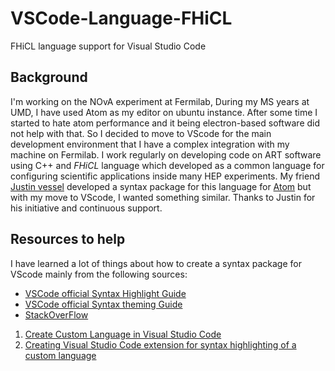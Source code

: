 # VSCode-Language-FHiCL
 FHiCL language support for Visual Studio Code

## Background 
I'm working on the NOvA experiment at Fermilab, During my MS years at UMD, I have used Atom as my editor on ubuntu instance. After some time I started to hate atom performance and it being electron-based software did not help with that. So I decided to move to VScode for the main development environment that I have a complex integration with my machine on Fermilab. I work regularly on developing code on ART software using C++ and *FHiCL* language which developed as a common language for configuring scientific applications inside many HEP experiments. My friend [Justin vessel](https://github.com/justinvasel) developed a syntax package for this language for [Atom](https://github.com/justinvasel/atom-language-fhicl) but with my move to VScode, I wanted something similar. Thanks to Justin for his initiative and continuous support.

## Resources to help 
I have learned a lot of things about how to create a syntax package for VScode mainly from the following sources: 

- [VSCode official Syntax Highlight Guide](https://code.visualstudio.com/api/language-extensions/syntax-highlight-guide)
- [VSCode official Syntax theming Guide](https://code.visualstudio.com/api/language-extensions/syntax-highlight-guide)
- [StackOverFlow](https://stackoverflow.com/)
 1. [Create Custom Language in Visual Studio Code](https://stackoverflow.com/questions/30687783/create-custom-language-in-visual-studio-code)
 2. [Creating Visual Studio Code extension for syntax highlighting of a custom language](https://stackoverflow.com/questions/43456813/creating-visual-studio-code-extension-for-syntax-highlighting-of-a-custom-langua)

